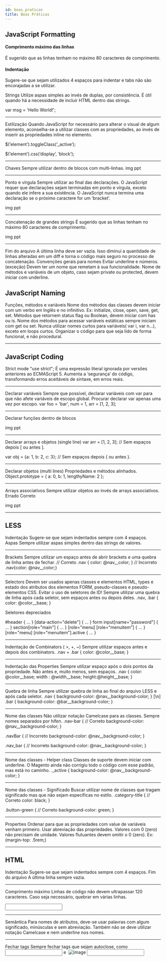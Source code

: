 ```yaml
---
id: boas_praticas
title: Boas Práticas
---
```


## JavaScript Formatting

#### Comprimento máximo das linhas

É sugerido que as linhas tenham no máximo 80 caracteres de comprimento.

#### Indentação

Sugere-se que sejam utilizados 4 espaços para indentar e tabs não são encorajadas a se utilizar.


Strings
Utilize aspas simples ao invés de duplas, por consistência.
É útil quando há a necessidade de incluir HTML dentro das strings.

var msg = '<span class="text">Hello World!</div>';

---

Estilização
Quando JavaScript for necessário para alterar o visual de algum elemento, aconselha-se a utilizar classes com as propriedades, ao invés de inserir as propriedades inline no elemento.

$(‘element’).toggleClass(‘_active’);

$(‘element’).css(‘display’, ‘block’);

---

Chaves
Sempre utilizar dentro de blocos com multi-linhas.
img ppt

---

Ponto e vírgula
Sempre utilizar ao final das declarações.
O JavaScript requer que declarações sejam terminadas em ponto e vírgula, exceto quando ele infere a sua existência.
O JavaScript nunca termina uma declaração se o próximo caractere for um ‘bracket’.



img ppt

---

Concatenação de grandes strings
É sugerido que as linhas tenham no máximo 80 caracteres de comprimento.

img ppt

---

Fim do arquivo
A última linha deve ser vazia.
Isso diminui a quantidade de linhas alteradas em um diff e torna o código mais seguro no processo de concatenação.
Convenções gerais para nomes
Evitar underline e números. (exceção)
Devem ter um nome que remetam à sua funcionalidade.
Nome de métodos e variáveis de um objeto, caso sejam private ou protected, devem iniciar com underline.


## JavaScript Naming

Funções, métodos e variáveis
Nome dos métodos das classes devem iniciar com um verbo em Inglês e no infinitivo. 
Ex: initialize, close, open, save, get, set.
Métodos que retornem status flag ou Boolean, devem iniciar com has ou is.
Nome dos métodos para acessar variáveis estáticas sempre iniciam com get ou set.
Nunca utilizar nomes curtos para variáveis( var i, var n...), exceto em loops curtos.
Organizar o código para que seja lido de forma funcional, e não procedural.

---

## JavaScript Coding

Strict mode
"use strict";
É uma expressão literal ignorada por versões anteriores ao ECMAScript 5.
Aumenta a ‘segurança’ do código, transformando erros aceitáveis de sintaxe, em erros reais.

---

Declarar variáveis
Sempre que possível, declarar variáveis com var para que não afete variáveis de escopo global.
Procurar declarar var apenas uma vez por escopo.
var foo = 'bar',
    num = 1,
    arr = [1, 2, 3];
    
---

Declarar funções dentro de blocos

img ppt


---

Declarar arrays e objetos (single line)
var arr = [1, 2, 3];  // Sem espaços depois [ ou antes ].

var obj = {a: 1, b: 2, c: 3};  // Sem espaços depois { ou antes }.

---

Declarar objetos (multi lines)
Propriedades e métodos alinhados.
Object.prototype = {
    a: 0,
    b: 1,
    lengthyName: 2
};


---

Arrays associativos
Sempre utilizar objetos ao invés de arrays associativos.
Errado							Correto

img ppt

---

## LESS

Indentação
Sugere-se que sejam indentados sempre com 4 espaços.
Aspas
Sempre utilizar aspas simples dentro das strings de valores.


---

Brackets
Sempre utilizar um espaço antes de abrir brackets e uma quebra de linha antes de fechar.
// Correto
.nav {
    color: @nav__color;
}
// Incorreto
.nav{color: @nav__color;}

---

Selectors
Devem ser usados apenas classes e elementos HTML, types e estado dos atributos dos elementos FORM, pseudo-classes e pseudo-elementos CSS.
Evitar o uso de seletores de ID!
Sempre utilizar uma quebra de linha após cada seletor, sem espaços antes ou depois deles.
.nav,
.bar {
    color: @color__base;
}


Seletores depreciados

#header { ... }
[data-action="delete"] { ... }
form input[name="password"] { ... }
section[role="main"] { ... }
[role="menu] [role="menuitem"] { ... }
[role="menu] [role="menuitem"].active { ... }


---

Indentação de Combinators ( >, +, ~)
Sempre utilizar espaços antes e depois dos combinators.
.nav + .bar {
    color: @color__base;
}

---

Indentação das Properties
Sempre utilizar espaço após o dois pontos da propriedade. Não antes e, muito menos, sem espaços.
.nav {
    color: @color__base;
    width : @width__base;
    height:@height__base;
}

---

Quebra de linha
Sempre utilizar quebra de linha ao final do arquivo LESS e após cada seletor.
.nav {
    background-color: @nav__background-color;
}
[\n]
.bar {
    background-color: @bar__background-color;
}



---

Nome das classes
Não utilizar notação Camelcase para as classes. Sempre nomes separados por hífen.
.nav-bar { // Correto
    background-color: @nav__background-color;
}

.navBar { // Incorreto
    background-color: @nav__background-color;
}

.nav_bar { // Incorreto
    background-color: @nav__background-color;
}


---

Nome das classes - Helper class
Classes de suporte devem iniciar com underline. O Magento ainda não corrigiu todo o código com esse padrão, mas está no caminho.
._active {
    background-color: @nav__background-color;
}


---

Nome das classes - Significado
Buscar utilizar nome de classes que tragam significado mas que não sejam específicas no estilo.
.category-title { // Correto
    color: black;
}

.button-green { // Correto
    background-color: green;
}



---


Properties
Ordenar para que as propriedades com value de variáveis venham primeiro.
Usar abreviação das propriedades.
Valores com 0 (zero) não precisam de unidade.
Valores flutuantes devem omitir o 0 (zero). Ex: (margin-top: .5rem;)


---

## HTML

Indentação
Sugere-se que sejam indentados sempre com 4 espaços.
Fim do arquivo
A última linha sempre vazia.


---

Comprimento máximo
Linhas de código não devem ultrapassar 120 caracteres. Caso seja necessário, quebrar em várias linhas.

<input data-bind="attr: {
       id: 'cart-item-'+item_id+'-qty',
       'data-item-qty': qty
       }, value: qty"
       type="number"
       size="4"
       class="item-qty cart-item-qty"
      maxlength="12"/>



---

Semântica
Para nomes de atributos, deve-se usar palavras com algum significado, minúsculas e sem abreviação.
Também não se deve utilizar notação Camelcase e nem underline nos nomes.


---



Fechar tags
Sempre fechar tags que sejam autoclose, como <input> e <img>
<img src="image.png" alt="image" />
<input type="text" name="username" />


